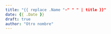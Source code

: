 ```yaml
---
title: "{{ replace .Name "-" " " | title }}"
date: {{ .Date }}
draft: true
author: "Otro nombre"
---
```



